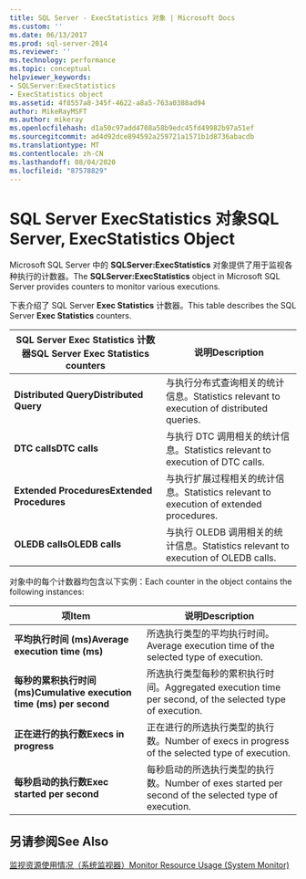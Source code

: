 ```yaml
---
title: SQL Server - ExecStatistics 对象 | Microsoft Docs
ms.custom: ''
ms.date: 06/13/2017
ms.prod: sql-server-2014
ms.reviewer: ''
ms.technology: performance
ms.topic: conceptual
helpviewer_keywords:
- SQLServer:ExecStatistics
- ExecStatistics object
ms.assetid: 4f8557a8-345f-4622-a8a5-763a0388ad94
author: MikeRayMSFT
ms.author: mikeray
ms.openlocfilehash: d1a50c97add4708a58b9edc45fd49982b97a51ef
ms.sourcegitcommit: ad4d92dce894592a259721a1571b1d8736abacdb
ms.translationtype: MT
ms.contentlocale: zh-CN
ms.lasthandoff: 08/04/2020
ms.locfileid: "87578829"
---
```

# <a name="sql-server-execstatistics-object"></a><span data-ttu-id="8be15-102">SQL Server ExecStatistics 对象</span><span class="sxs-lookup"><span data-stu-id="8be15-102">SQL Server, ExecStatistics Object</span></span>
  <span data-ttu-id="8be15-103">Microsoft SQL Server 中的 **SQLServer:ExecStatistics** 对象提供了用于监视各种执行的计数器。</span><span class="sxs-lookup"><span data-stu-id="8be15-103">The **SQLServer:ExecStatistics** object in Microsoft SQL Server provides counters to monitor various executions.</span></span>  
  
 <span data-ttu-id="8be15-104">下表介绍了 SQL Server **Exec Statistics** 计数器。</span><span class="sxs-lookup"><span data-stu-id="8be15-104">This table describes the SQL Server **Exec Statistics** counters.</span></span>  
  
|<span data-ttu-id="8be15-105">SQL Server Exec Statistics 计数器</span><span class="sxs-lookup"><span data-stu-id="8be15-105">SQL Server Exec Statistics counters</span></span>|<span data-ttu-id="8be15-106">说明</span><span class="sxs-lookup"><span data-stu-id="8be15-106">Description</span></span>|  
|-----------------------------------------|-----------------|  
|<span data-ttu-id="8be15-107">**Distributed Query**</span><span class="sxs-lookup"><span data-stu-id="8be15-107">**Distributed Query**</span></span>|<span data-ttu-id="8be15-108">与执行分布式查询相关的统计信息。</span><span class="sxs-lookup"><span data-stu-id="8be15-108">Statistics relevant to execution of distributed queries.</span></span>|  
|<span data-ttu-id="8be15-109">**DTC calls**</span><span class="sxs-lookup"><span data-stu-id="8be15-109">**DTC calls**</span></span>|<span data-ttu-id="8be15-110">与执行 DTC 调用相关的统计信息。</span><span class="sxs-lookup"><span data-stu-id="8be15-110">Statistics relevant to execution of DTC calls.</span></span>|  
|<span data-ttu-id="8be15-111">**Extended Procedures**</span><span class="sxs-lookup"><span data-stu-id="8be15-111">**Extended Procedures**</span></span>|<span data-ttu-id="8be15-112">与执行扩展过程相关的统计信息。</span><span class="sxs-lookup"><span data-stu-id="8be15-112">Statistics relevant to execution of extended procedures.</span></span>|  
|<span data-ttu-id="8be15-113">**OLEDB calls**</span><span class="sxs-lookup"><span data-stu-id="8be15-113">**OLEDB calls**</span></span>|<span data-ttu-id="8be15-114">与执行 OLEDB 调用相关的统计信息。</span><span class="sxs-lookup"><span data-stu-id="8be15-114">Statistics relevant to execution of OLEDB calls.</span></span>|  
  
 <span data-ttu-id="8be15-115">对象中的每个计数器均包含以下实例：</span><span class="sxs-lookup"><span data-stu-id="8be15-115">Each counter in the object contains the following instances:</span></span>  
  
|<span data-ttu-id="8be15-116">项</span><span class="sxs-lookup"><span data-stu-id="8be15-116">Item</span></span>|<span data-ttu-id="8be15-117">说明</span><span class="sxs-lookup"><span data-stu-id="8be15-117">Description</span></span>|  
|----------|-----------------|  
|<span data-ttu-id="8be15-118">**平均执行时间 (ms)**</span><span class="sxs-lookup"><span data-stu-id="8be15-118">**Average execution time (ms)**</span></span>|<span data-ttu-id="8be15-119">所选执行类型的平均执行时间。</span><span class="sxs-lookup"><span data-stu-id="8be15-119">Average execution time of the selected type of execution.</span></span>|  
|<span data-ttu-id="8be15-120">**每秒的累积执行时间 (ms)**</span><span class="sxs-lookup"><span data-stu-id="8be15-120">**Cumulative execution time (ms) per second**</span></span>|<span data-ttu-id="8be15-121">所选执行类型每秒的累积执行时间。</span><span class="sxs-lookup"><span data-stu-id="8be15-121">Aggregated execution time per second, of the selected type of execution.</span></span>|  
|<span data-ttu-id="8be15-122">**正在进行的执行数**</span><span class="sxs-lookup"><span data-stu-id="8be15-122">**Execs in progress**</span></span>|<span data-ttu-id="8be15-123">正在进行的所选执行类型的执行数。</span><span class="sxs-lookup"><span data-stu-id="8be15-123">Number of execs in progress of the selected type of execution.</span></span>|  
|<span data-ttu-id="8be15-124">**每秒启动的执行数**</span><span class="sxs-lookup"><span data-stu-id="8be15-124">**Exec started per second**</span></span>|<span data-ttu-id="8be15-125">每秒启动的所选执行类型的执行数。</span><span class="sxs-lookup"><span data-stu-id="8be15-125">Number of exes started per second of the selected type of execution.</span></span>|  
  
## <a name="see-also"></a><span data-ttu-id="8be15-126">另请参阅</span><span class="sxs-lookup"><span data-stu-id="8be15-126">See Also</span></span>  
 [<span data-ttu-id="8be15-127">监视资源使用情况（系统监视器）</span><span class="sxs-lookup"><span data-stu-id="8be15-127">Monitor Resource Usage &#40;System Monitor&#41;</span></span>](monitor-resource-usage-system-monitor.md)  
  
  
